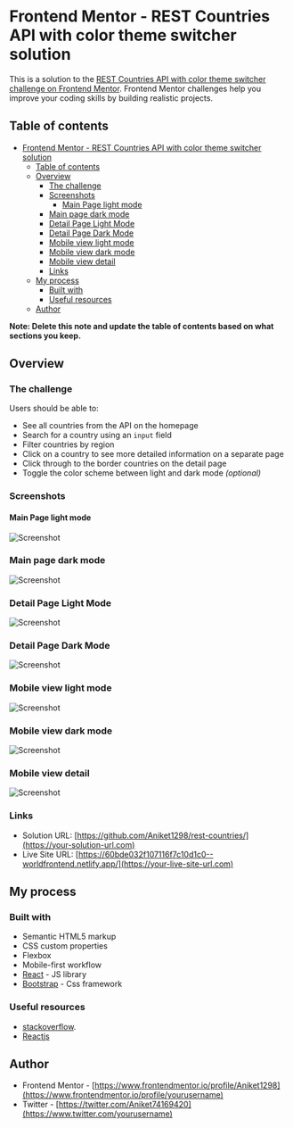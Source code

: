 # Frontend Mentor - REST Countries API with color theme switcher solution

This is a solution to the [REST Countries API with color theme switcher challenge on Frontend Mentor](https://www.frontendmentor.io/challenges/rest-countries-api-with-color-theme-switcher-5cacc469fec04111f7b848ca). Frontend Mentor challenges help you improve your coding skills by building realistic projects. 

## Table of contents

- [Frontend Mentor - REST Countries API with color theme switcher solution](#frontend-mentor---rest-countries-api-with-color-theme-switcher-solution)
  - [Table of contents](#table-of-contents)
  - [Overview](#overview)
    - [The challenge](#the-challenge)
    - [Screenshots](#screenshots)
      - [Main Page light mode](#main-page-light-mode)
    - [Main page dark mode](#main-page-dark-mode)
    - [Detail Page Light Mode](#detail-page-light-mode)
    - [Detail Page Dark Mode](#detail-page-dark-mode)
    - [Mobile view light mode](#mobile-view-light-mode)
    - [Mobile view dark mode](#mobile-view-dark-mode)
    - [Mobile view detail](#mobile-view-detail)
    - [Links](#links)
  - [My process](#my-process)
    - [Built with](#built-with)
    - [Useful resources](#useful-resources)
  - [Author](#author)

**Note: Delete this note and update the table of contents based on what sections you keep.**

## Overview

### The challenge

Users should be able to:

- See all countries from the API on the homepage
- Search for a country using an `input` field
- Filter countries by region
- Click on a country to see more detailed information on a separate page
- Click through to the border countries on the detail page
- Toggle the color scheme between light and dark mode *(optional)*

### Screenshots
#### Main Page light mode

![Screenshot](./screenshot1.png)
### Main page dark mode

![Screenshot](screeenshot2.PNG)

### Detail Page Light Mode
![Screenshot](./screenshot3.png)

### Detail Page Dark Mode

![Screenshot](./screenshot4.png)

### Mobile view light mode
![Screenshot](screeenshot5.PNG)
### Mobile view dark mode
![Screenshot](screeenshot6.PNG)
### Mobile view detail
![Screenshot](screeenshot7.PNG)

### Links

- Solution URL: [https://github.com/Aniket1298/rest-countries/](https://your-solution-url.com)
- Live Site URL: [https://60bde032f107116f7c10d1c0--worldfrontend.netlify.app/](https://your-live-site-url.com)

## My process

### Built with

- Semantic HTML5 markup
- CSS custom properties
- Flexbox
- Mobile-first workflow
- [React](https://reactjs.org/) - JS library
- [Bootstrap](https://getbootstrap.com/) - Css framework


### Useful resources

- [stackoverflow](https://stackoverflow.com/).
- [Reactjs](http://reactjs.org)


## Author

- Frontend Mentor - [https://www.frontendmentor.io/profile/Aniket1298](https://www.frontendmentor.io/profile/yourusername)
- Twitter - [https://twitter.com/Aniket74169420](https://www.twitter.com/yourusername)